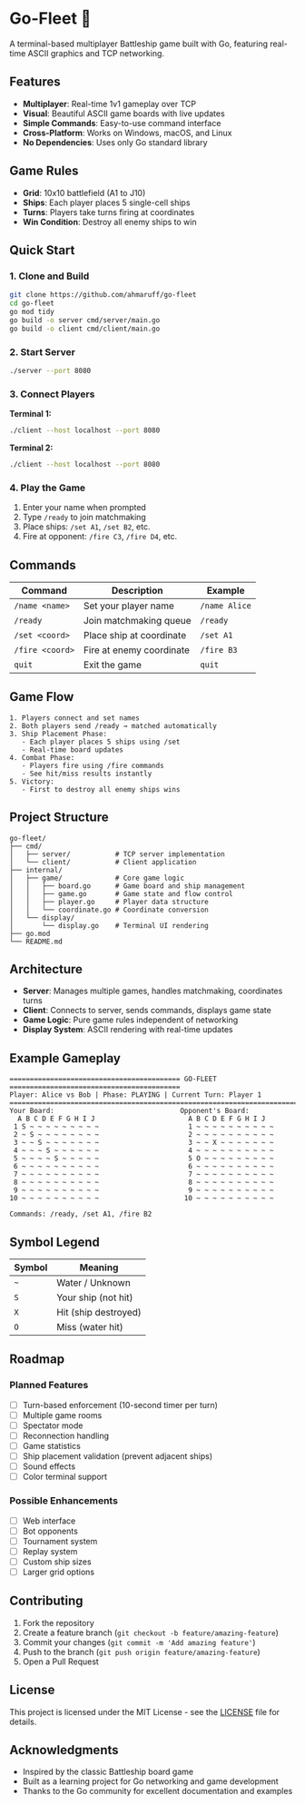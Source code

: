 # Go-Fleet 🚢

A terminal-based multiplayer Battleship game built with Go, featuring real-time ASCII graphics and TCP networking.

## Features

- **Multiplayer**: Real-time 1v1 gameplay over TCP
- **Visual**: Beautiful ASCII game boards with live updates
- **Simple Commands**: Easy-to-use command interface
- **Cross-Platform**: Works on Windows, macOS, and Linux
- **No Dependencies**: Uses only Go standard library

## Game Rules

- **Grid**: 10x10 battlefield (A1 to J10)
- **Ships**: Each player places 5 single-cell ships
- **Turns**: Players take turns firing at coordinates
- **Win Condition**: Destroy all enemy ships to win

## Quick Start

### 1. Clone and Build
```bash
git clone https://github.com/ahmaruff/go-fleet
cd go-fleet
go mod tidy
go build -o server cmd/server/main.go
go build -o client cmd/client/main.go
```

### 2. Start Server
```bash
./server --port 8080
```

### 3. Connect Players
**Terminal 1:**
```bash
./client --host localhost --port 8080
```

**Terminal 2:**
```bash
./client --host localhost --port 8080
```

### 4. Play the Game
1. Enter your name when prompted
2. Type `/ready` to join matchmaking
3. Place ships: `/set A1`, `/set B2`, etc.
4. Fire at opponent: `/fire C3`, `/fire D4`, etc.

## Commands

| Command | Description | Example |
|---------|-------------|---------|
| `/name <name>` | Set your player name | `/name Alice` |
| `/ready` | Join matchmaking queue | `/ready` |
| `/set <coord>` | Place ship at coordinate | `/set A1` |
| `/fire <coord>` | Fire at enemy coordinate | `/fire B3` |
| `quit` | Exit the game | `quit` |

## Game Flow

```
1. Players connect and set names
2. Both players send /ready → matched automatically
3. Ship Placement Phase:
   - Each player places 5 ships using /set
   - Real-time board updates
4. Combat Phase:
   - Players fire using /fire commands
   - See hit/miss results instantly
5. Victory:
   - First to destroy all enemy ships wins
```

## Project Structure

```
go-fleet/
├── cmd/
│   ├── server/           # TCP server implementation
│   └── client/           # Client application
├── internal/
│   ├── game/             # Core game logic
│   │   ├── board.go      # Game board and ship management
│   │   ├── game.go       # Game state and flow control
│   │   ├── player.go     # Player data structure
│   │   └── coordinate.go # Coordinate conversion
│   └── display/ 
│       └── display.go    # Terminal UI rendering
├── go.mod
└── README.md
```

## Architecture

- **Server**: Manages multiple games, handles matchmaking, coordinates turns
- **Client**: Connects to server, sends commands, displays game state
- **Game Logic**: Pure game rules independent of networking
- **Display System**: ASCII rendering with real-time updates

## Example Gameplay

```
========================================== GO-FLEET ==========================================
Player: Alice vs Bob | Phase: PLAYING | Current Turn: Player 1
===========================================================================================
Your Board:                               Opponent's Board:
  A B C D E F G H I J                       A B C D E F G H I J
 1 S ~ ~ ~ ~ ~ ~ ~ ~ ~                      1 ~ ~ ~ ~ ~ ~ ~ ~ ~ ~
 2 ~ S ~ ~ ~ ~ ~ ~ ~ ~                      2 ~ ~ ~ ~ ~ ~ ~ ~ ~ ~
 3 ~ ~ S ~ ~ ~ ~ ~ ~ ~                      3 ~ ~ X ~ ~ ~ ~ ~ ~ ~
 4 ~ ~ ~ S ~ ~ ~ ~ ~ ~                      4 ~ ~ ~ ~ ~ ~ ~ ~ ~ ~
 5 ~ ~ ~ ~ S ~ ~ ~ ~ ~                      5 O ~ ~ ~ ~ ~ ~ ~ ~ ~
 6 ~ ~ ~ ~ ~ ~ ~ ~ ~ ~                      6 ~ ~ ~ ~ ~ ~ ~ ~ ~ ~
 7 ~ ~ ~ ~ ~ ~ ~ ~ ~ ~                      7 ~ ~ ~ ~ ~ ~ ~ ~ ~ ~
 8 ~ ~ ~ ~ ~ ~ ~ ~ ~ ~                      8 ~ ~ ~ ~ ~ ~ ~ ~ ~ ~
 9 ~ ~ ~ ~ ~ ~ ~ ~ ~ ~                      9 ~ ~ ~ ~ ~ ~ ~ ~ ~ ~
10 ~ ~ ~ ~ ~ ~ ~ ~ ~ ~                     10 ~ ~ ~ ~ ~ ~ ~ ~ ~ ~

Commands: /ready, /set A1, /fire B2
```

## Symbol Legend

| Symbol | Meaning |
|--------|---------|
| `~` | Water / Unknown |
| `S` | Your ship (not hit) |
| `X` | Hit (ship destroyed) |
| `O` | Miss (water hit) |


## Roadmap

### Planned Features
- [ ] Turn-based enforcement (10-second timer per turn)
- [ ] Multiple game rooms
- [ ] Spectator mode
- [ ] Reconnection handling
- [ ] Game statistics
- [ ] Ship placement validation (prevent adjacent ships)
- [ ] Sound effects
- [ ] Color terminal support

### Possible Enhancements
- [ ] Web interface
- [ ] Bot opponents
- [ ] Tournament system
- [ ] Replay system
- [ ] Custom ship sizes
- [ ] Larger grid options

## Contributing

1. Fork the repository
2. Create a feature branch (`git checkout -b feature/amazing-feature`)
3. Commit your changes (`git commit -m 'Add amazing feature'`)
4. Push to the branch (`git push origin feature/amazing-feature`)
5. Open a Pull Request

## License

This project is licensed under the MIT License - see the [LICENSE](./LICENSE) file for details.

## Acknowledgments

- Inspired by the classic Battleship board game
- Built as a learning project for Go networking and game development
- Thanks to the Go community for excellent documentation and examples
